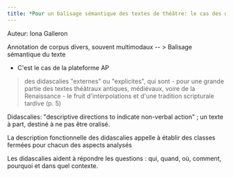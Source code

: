```yaml
--- 
title: *Pour un balisage sémantique des textes de théâtre: le cas des didascalies* - Compte rendu
--- 
```


Auteur: Iona Galleron

Annotation de corpus divers, souvent multimodaux  -- > Balisage sémantique du texte
- C'est le cas de la plateforme AP 

> des didascalies "externes" ou "explicites", qui sont - pour une grande partie des textes théâtraux antiques, médiévaux, voire de la Renaissance - le fruit d'interpolations et d'une tradition scripturale tardive (p. 5)

Didascalies: "descriptive directions to indicate non-verbal action" ; un texte à part, destiné à ne pas être oralisé. 

La description fonctionnelle des didascalies appelle à établir des classes fermées pour chacun des aspects analysés

Les didascalies aident à répondre les questions : qui, quand, où, comment, pourquoi et dans quel contexte. 

